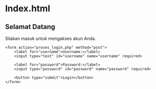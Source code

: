 # Index.html

<!DOCTYPE html>
<html>
<head>
    <title>Halaman Login</title>
</head>
<body>
    <h2>Selamat Datang</h2>
    <p>Silakan masuk untuk mengakses akun Anda.</p>
    
    <form action="proses_login.php" method="post">
        <label for="username">Username:</label>
        <input type="text" id="username" name="username" required>
        
        <label for="password">Password:</label>
        <input type="password" id="password" name="password" required>
        
        <button type="submit">Login</button>
    </form>
</body>
</html>

